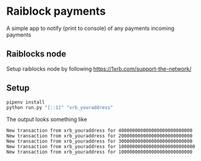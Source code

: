 # Raiblock payments
A simple app to notify (print to console) of any payments incoming payments

## Raiblocks node
Setup raiblocks node by following https://1xrb.com/support-the-network/

## Setup
```bash
pipenv install
python run.py "[::1]" "xrb_youraddress"
```

The output looks something like

```
New transaction from xrb_youraddress for 400000000000000000000000000
New transaction from xrb_youraddress for 200000000000000000000000000
New transaction from xrb_youraddress for 300000000000000000000000000
New transaction from xrb_youraddress for 1000000000000000000000000000
New transaction from xrb_youraddress for 100000000000000000000000000
```